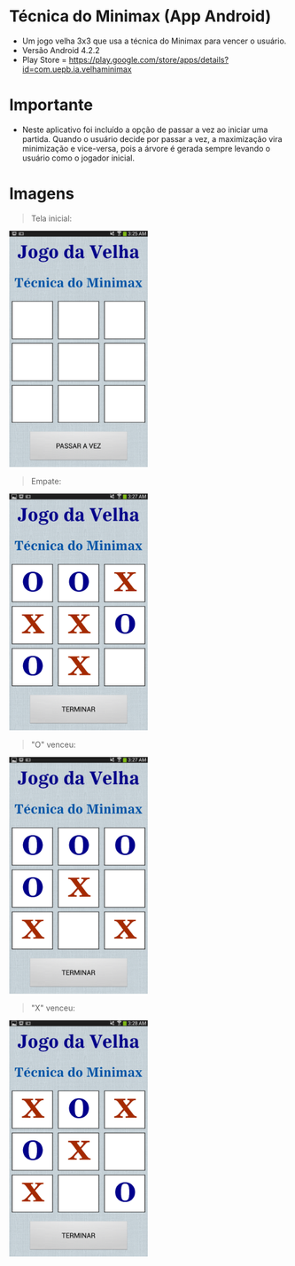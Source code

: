 # Técnica do Minimax (App Android)

* Um jogo velha 3x3 que usa a técnica do Minimax para vencer o usuário.
* Versão Android 4.2.2
* Play Store = https://play.google.com/store/apps/details?id=com.uepb.ia.velhaminimax

# Importante

* Neste aplicativo foi incluído a opção de passar a vez ao iniciar uma partida. 
Quando o usuário decide por passar a vez, a maximização vira minimização e vice-versa,
pois a árvore é gerada sempre levando o usuário como o jogador inicial.

# Imagens

> Tela inicial:

<img src="https://github.com/lucasmlima08/VelhaMinimax/blob/master/img_inicio.png" width="250" />

> Empate:

<img src="https://github.com/lucasmlima08/VelhaMinimax/blob/master/img_empate.png" width="250" />

> "O" venceu:

<img src="https://github.com/lucasmlima08/VelhaMinimax/blob/master/img_vitoria.png" width="250" />

> "X" venceu:

<img src="https://github.com/lucasmlima08/VelhaMinimax/blob/master/img_derrota.png" width="250" />
